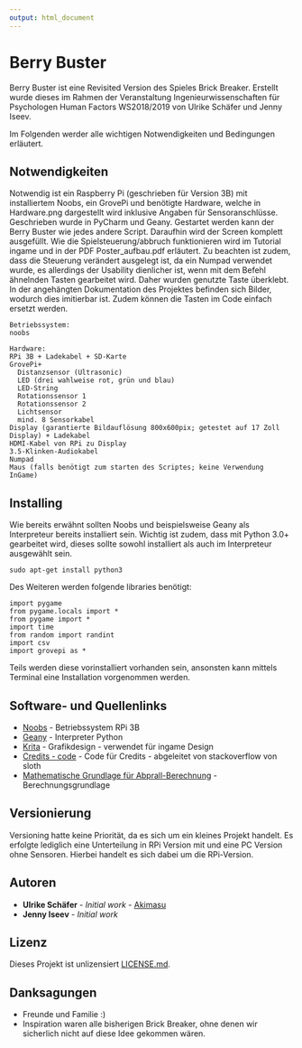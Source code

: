 ```yaml
---
output: html_document
---
```


# Berry Buster

Berry Buster ist eine Revisited Version des Spieles Brick Breaker. Erstellt wurde dieses im Rahmen der Veranstaltung Ingenieurwissenschaften für Psychologen Human Factors WS2018/2019 von Ulrike Schäfer und Jenny Iseev.

Im Folgenden werder alle wichtigen Notwendigkeiten und Bedingungen erläutert.

## Notwendigkeiten

Notwendig ist ein Raspberry Pi (geschrieben für Version 3B) mit installiertem Noobs, ein GrovePi und benötigte Hardware, welche in Hardware.png dargestellt wird inklusive Angaben für Sensoranschlüsse.
Geschrieben wurde in PyCharm und Geany. Gestartet werden kann der Berry Buster wie jedes andere Script. Daraufhin wird der Screen komplett ausgefüllt. Wie die Spielsteuerung/abbruch funktionieren wird im Tutorial ingame und in der PDF Poster_aufbau.pdf erläutert.
Zu beachten ist zudem, dass die Steuerung verändert ausgelegt ist, da ein Numpad verwendet wurde, es allerdings der Usability dienlicher ist, wenn mit dem Befehl ähnelnden Tasten gearbeitet wird. Daher wurden genutzte Taste überklebt. In der angehängten Dokumentation des Projektes befinden sich Bilder, wodurch dies imitierbar ist. Zudem können die Tasten im Code einfach ersetzt werden.

```
Betriebssystem:
noobs

Hardware:
RPi 3B + Ladekabel + SD-Karte
GrovePi+
  Distanzsensor (Ultrasonic)
  LED (drei wahlweise rot, grün und blau)
  LED-String
  Rotationssensor 1
  Rotationssensor 2
  Lichtsensor 
  mind. 8 Sensorkabel
Display (garantierte Bildauflösung 800x600pix; getestet auf 17 Zoll Display) + Ladekabel
HDMI-Kabel von RPi zu Display 
3.5-Klinken-Audiokabel
Numpad
Maus (falls benötigt zum starten des Scriptes; keine Verwendung InGame)

```

## Installing

Wie bereits erwähnt sollten Noobs und beispielsweise Geany als Interpreteur bereits installiert sein.
Wichtig ist zudem, dass mit Python 3.0+ gearbeitet wird, dieses sollte sowohl installiert als auch im Interpreteur ausgewählt sein.
```
sudo apt-get install python3
```

Des Weiteren werden folgende libraries benötigt:

```
import pygame
from pygame.locals import *
from pygame import *
import time
from random import randint
import csv
import grovepi as *
```
Teils werden diese vorinstalliert vorhanden sein, ansonsten kann mittels Terminal eine Installation vorgenommen werden.

## Software- und Quellenlinks

* [Noobs](https://www.raspberrypi.org/downloads/noobs/) - Betriebssystem RPi 3B
* [Geany](https://www.geany.org/download) - Interpreter Python
* [Krita](https://krita.org/en/) - Grafikdesign - verwendet für ingame Design
* [Credits - code](https://stackoverflow.com/questions/36164524/python-pygame-create-end-credits-like-the-ones-at-the-end-of-a-movie?rq=1) - Code für Credits - abgeleitet von stackoverflow von sloth
* [Mathematische Grundlage für Abprall-Berechnung](https://www.youtube.com/watch?v=uuww9w2W-c0) - Berechnungsgrundlage


## Versionierung

Versioning hatte keine Priorität, da es sich um ein kleines Projekt handelt.
Es erfolgte lediglich eine Unterteilung in RPi Version mit und eine PC Version ohne Sensoren. Hierbei handelt es sich dabei um die RPi-Version. 

## Autoren

* **Ulrike Schäfer** - *Initial work* - [Akimasu](https://github.com/Akimasu)
* **Jenny Iseev** - *Initial work*

## Lizenz

Dieses Projekt ist unlizensiert [LICENSE.md](LICENSE).

## Danksagungen

* Freunde und Familie :)
* Inspiration waren alle bisherigen Brick Breaker, ohne denen wir sicherlich nicht auf diese Idee gekommen wären.

